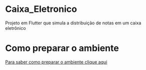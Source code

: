 # Caixa_Eletronico
Projeto em Flutter que simula  a distribuição de notas em um caixa eletrônico




# Como preparar o ambiente
<a href="[https://www.google.com](https://docs.flutter.dev/get-started/install)https://docs.flutter.dev/get-started/install)" target="_blank">
Para saber como preparar o ambiente clique aqui
</a>
